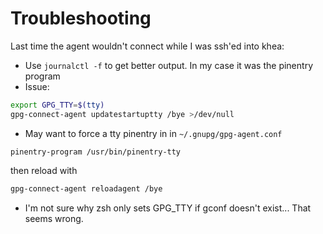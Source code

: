 # Troubleshooting

Last time the agent wouldn't connect while I was ssh'ed into khea:
- Use `journalctl -f` to get better output.  In my case it was the pinentry program
- Issue:
```bash
export GPG_TTY=$(tty)
gpg-connect-agent updatestartuptty /bye >/dev/null
```
- May want to force a tty pinentry in in `~/.gnupg/gpg-agent.conf`
```
pinentry-program /usr/bin/pinentry-tty
```
then reload with
```bash
gpg-connect-agent reloadagent /bye
```

- I'm not sure why zsh only sets GPG_TTY if gconf doesn't exist... That seems wrong.
